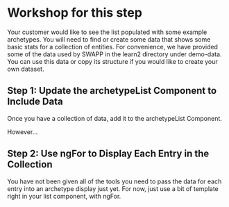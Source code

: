 # Workshop for this step

Your customer would like to see the list populated with some example
archetypes. You will need to find or create some data that shows some
basic stats for a collection of entities. For convenience, we have
provided some of the data used by SWAPP in the learn2 directory under
demo-data. You can use this data or copy its structure if you would like
to create your own dataset.

## Step 1: Update the archetypeList Component to Include Data

Once you have a collection of data, add it to the archetypeList
Component.

However...

## Step 2: Use ngFor to Display Each Entry in the Collection

You have not been given all of the tools you need to pass the data for
each entry into an archetype display just yet. For now, just use a bit
of template right in your list component, with ngFor.
